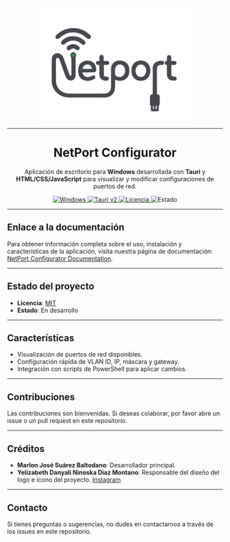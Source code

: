 <!-- Logo del proyecto -->
<p align="center">
  <img src="src/assets/LogoNetPot.png" alt="NetPort Configurator Logo" width="350">
</p>

---

<h1 align="center">NetPort Configurator</h1>

<p align="center">
  Aplicación de escritorio para <b>Windows</b> desarrollada con <b>Tauri</b> y <b>HTML/CSS/JavaScript</b> para visualizar y modificar configuraciones de puertos de red.
</p>
<!-- Badges -->
<p align="center">

  <a href="https://www.microsoft.com/es-es/windows" target="_blank">
    <img src="https://img.shields.io/badge/Plataforma-Windows-blue?style=flat-square" alt="Windows">
  </a>
  <a href="https://tauri.app/start/" target="_blank">
    <img src="https://img.shields.io/badge/Tauri-v2.x-orange?style=flat-square" alt="Tauri v2">
  </a>

  <a href="https://github.com/Masu-113/NetPort-Configurator/blob/main/LICENSE" target="_blank">
    <img src="https://img.shields.io/badge/Licencia-MIT-green?style=flat-square" alt="Licencia">
  </a>
  <img src="https://img.shields.io/badge/Estado-En%20Desarrollo-yellow?style=flat-square" alt="Estado">
</p>

---

## Enlace a la documentación

Para obtener información completa sobre el uso, instalación y características de la aplicación, visita nuestra página de documentación: [NetPort Configurator Documentation](https://masu-113.github.io/).

---

## Estado del proyecto

- **Licencia**: [MIT](https://github.com/Masu-113/NetPort-Configurator#)
- **Estado**: En desarrollo

---

## Características

- Visualización de puertos de red disponibles.
- Configuración rápida de VLAN ID, IP, máscara y gateway.
- Integración con scripts de PowerShell para aplicar cambios.

---

## Contribuciones

Las contribuciones son bienvenidas. Si deseas colaborar, por favor abre un issue o un pull request en este repositorio.

---

## Créditos

- **Marlon José Suárez Baltodano**: Desarrollador principal.
- **Yelizabeth Danyali Ninoska Diaz Montano**: Responsable del diseño del logo e ícono del proyecto. [Instagram](https://www.instagram.com/yelyaly14?igsh=YWlrMHVncjZ5MGVh)

---

## Contacto

Si tienes preguntas o sugerencias, no dudes en contactarnos a través de los issues en este repositorio.
